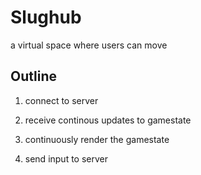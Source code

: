 # Slughub

a virtual space where users can move

## Outline

1. connect to server

2. receive continous updates to gamestate

3. continuously render the gamestate

4. send input to server